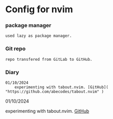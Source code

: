 # Config for nvim

### package manager

    used lazy as package manager.

### Git repo

    repo transfered from GitLab to GitHub.

### Diary

    01/10/2024
        experimenting with tabout.nvim. [GitHub]( "https://github.com/abecodes/tabout.nvim" )
01/10/2024

experimenting with tabout.nvim. [GitHub]("https://github.com/abecodes/tabout.nvim")
